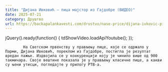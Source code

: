 ```yaml
---
title: "Дијана Ивковић – пица мајстор из Гајдобре (ВИДЕО)"
date: 2025-07-21
category: Друштво
url: https://backapalankavesti.com/drustvo/nase-price/dijana-ivkovic-pica-majstor-iz-gajdobre-video/
---
```


jQuery().ready(function() {
                            tdShowVideo.loadApiYoutube(); 
                        });
                        
                    
            На Светском првенству у прављењу пице, које се одржало у Парми, Дијана Ивковић, пореклом из Гајдобре, постигла је резултат вредан пажње. Издвојила се у конкуренцији коју је чинило више од 900 такмичара. Своје вештине показала је у прављењу класичне пице, а какви су њени утисци, погледајте у прилогу РТВ-а.
